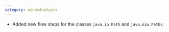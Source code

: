 ```yaml
---
category: minorAnalysis
---
```

* Added new flow steps for the classes `java.io.Path` and `java.nio.Paths`.
